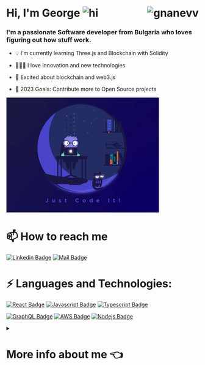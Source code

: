 # Hi, I'm George <img src="https://user-images.githubusercontent.com/1303154/88677602-1635ba80-d120-11ea-84d8-d263ba5fc3c0.gif" width="28px" alt="hi"> <img align="right" src="https://komarev.com/ghpvc/?username=gnanevv&label=Visitors&color=0e75b6&style=flat" alt="gnanevv" />

### I'm a passionate Software developer from Bulgaria who loves figuring out how stuff work.

- 💡 I’m currently learning Three.js and Blockchain with Solidity

- 👨🏽‍💻 I love innovation and new technologies

- 🔧 Excited about blockchain and web3.js

- 📌 2023 Goals: Contribute more to Open Source projects
    
<img
    src="https://raw.githubusercontent.com/gnanevv/gnanevv/master/media/codeit.gif"
    width="400" 
    height="300"
 />
# 📫 How to reach me
[![Linkedin Badge](https://img.shields.io/badge/-George-0e76a8?style=flat&labelColor=0e76a8&logo=linkedin&logoColor=white)](https://www.linkedin.com/in/🐝-georgi-nanev-28aaa3130//) [![Mail Badge](https://img.shields.io/badge/-GeorgeNanev-c0392b?style=flat&labelColor=c0392b&logo=gmail&logoColor=white)](mailto:gnanevv1@gmail.com)
# ⚡ Languages and Technologies:

[![React Badge](https://img.shields.io/badge/-React-61DBFB?style=for-the-badge&labelColor=black&logo=react&logoColor=61DBFB)](#) 
[![Javascript Badge](https://img.shields.io/badge/-Javascript-F0DB4F?style=for-the-badge&labelColor=black&logo=javascript&logoColor=F0DB4F)](#) 
[![Typescript Badge](https://img.shields.io/badge/-Typescript-007acc?style=for-the-badge&labelColor=black&logo=typescript&logoColor=007acc)](#) 

[![GraphQL Badge](https://img.shields.io/badge/-GraphQl-e535ab?style=for-the-badge&labelColor=black&logo=graphql&logoColor=e535ab)](#)
[![AWS Badge](https://img.shields.io/badge/-Amazon_AWS-black?style=for-the-badge&labelColor=black&logo=amazon-aws&logoColor=#232F3E)](#)
[![Nodejs Badge](https://img.shields.io/badge/-Nodejs-3C873A?style=for-the-badge&labelColor=black&logo=&logoColor=3C873A)](#) 


<details>
    <summary>
        <h1> More info about me 👈</h1>
    </summary>

<br >

<p>&nbsp;<img align="center" src="https://github-readme-stats.vercel.app/api?username=gnanevv&show_icons=true&bg_color=60,19181d,1e3b5c&title_color=fff&text_color=226fed&icon_color=2b86e2&hide_border=true&hide=bg-color&count_private=true"&show_icons=true&locale=en&)" alt="gnanevv" /></p>

<p><img align="left" src="https://github-readme-stats.vercel.app/api/top-langs?username=gnanevv&show_icons=true&bg_color=60,19181d,1e3b5c&title_color=fff&text_color=226fed&icon_color=2b86e2&hide_border=true&hide=bg-color&count_private=true&locale=en&column=4" alt="gnanevv" /></p>


<p align="left"> <a href="https://github.com/ryo-ma/github-profile-trophy"><img src="https://github-profile-trophy.vercel.app/?username=gnanevv&theme=juicyfresh&no-bg=true&no-frame=true&column=4" alt="gnanevv" /></a> </p>
</details>
